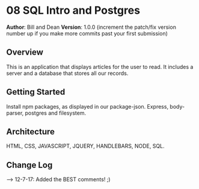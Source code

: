 # 08 SQL Intro and Postgres

**Author**: Bill and Dean
**Version**: 1.0.0 (increment the patch/fix version number up if you make more commits past your first submission)

## Overview
<!-- Provide a high level overview of what this application is and why you are building it, beyond the fact that it's an assignment for a Code Fellows 301 class. (i.e. What's your problem domain?) -->
This is an application that displays articles for the user to read. It includes a server and a database that stores all our records. 
## Getting Started
<!-- What are the steps that a user must take in order to build this app on their own machine and get it running? -->
Install npm packages, as displayed in our package-json. Express, body-parser, postgres and filesystem. 
## Architecture
<!-- Provide a detailed description of the application design. What technologies (languages, libraries, etc) you're using, and any other relevant design information. -->
HTML, CSS, JAVASCRIPT, JQUERY, HANDLEBARS, NODE, SQL.
## Change Log
<!-- Use this are to document the iterative changes made to your application as each feature is successfully implemented. Use time stamps. Here's an examples:

01-01-2001 4:59pm - Application now has a fully-functional express server, with GET and POST routes for the book resource.

## Credits and Collaborations
<!-- Give credit (and a link) to other people or resources that helped you build this application. -->
-->
12-7-17: Added the BEST comments! ;)